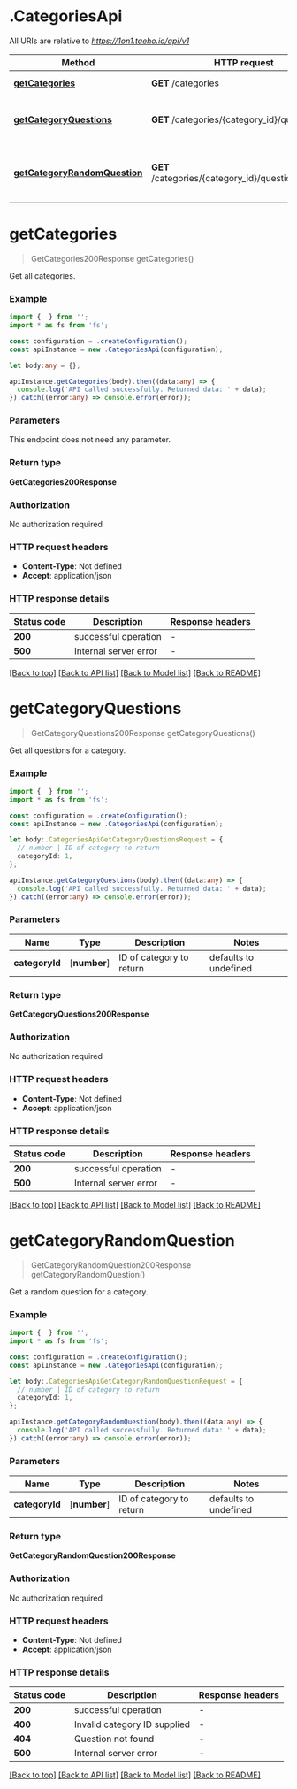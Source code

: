# .CategoriesApi

All URIs are relative to *https://1on1.taeho.io/api/v1*

Method | HTTP request | Description
------------- | ------------- | -------------
[**getCategories**](CategoriesApi.md#getCategories) | **GET** /categories | Get all categories
[**getCategoryQuestions**](CategoriesApi.md#getCategoryQuestions) | **GET** /categories/{category_id}/questions | Get all questions for a category
[**getCategoryRandomQuestion**](CategoriesApi.md#getCategoryRandomQuestion) | **GET** /categories/{category_id}/questions/random | Get a random question for a category


# **getCategories**
> GetCategories200Response getCategories()

Get all categories.

### Example


```typescript
import {  } from '';
import * as fs from 'fs';

const configuration = .createConfiguration();
const apiInstance = new .CategoriesApi(configuration);

let body:any = {};

apiInstance.getCategories(body).then((data:any) => {
  console.log('API called successfully. Returned data: ' + data);
}).catch((error:any) => console.error(error));
```


### Parameters
This endpoint does not need any parameter.


### Return type

**GetCategories200Response**

### Authorization

No authorization required

### HTTP request headers

 - **Content-Type**: Not defined
 - **Accept**: application/json


### HTTP response details
| Status code | Description | Response headers |
|-------------|-------------|------------------|
**200** | successful operation |  -  |
**500** | Internal server error |  -  |

[[Back to top]](#) [[Back to API list]](README.md#documentation-for-api-endpoints) [[Back to Model list]](README.md#documentation-for-models) [[Back to README]](README.md)

# **getCategoryQuestions**
> GetCategoryQuestions200Response getCategoryQuestions()

Get all questions for a category.

### Example


```typescript
import {  } from '';
import * as fs from 'fs';

const configuration = .createConfiguration();
const apiInstance = new .CategoriesApi(configuration);

let body:.CategoriesApiGetCategoryQuestionsRequest = {
  // number | ID of category to return
  categoryId: 1,
};

apiInstance.getCategoryQuestions(body).then((data:any) => {
  console.log('API called successfully. Returned data: ' + data);
}).catch((error:any) => console.error(error));
```


### Parameters

Name | Type | Description  | Notes
------------- | ------------- | ------------- | -------------
 **categoryId** | [**number**] | ID of category to return | defaults to undefined


### Return type

**GetCategoryQuestions200Response**

### Authorization

No authorization required

### HTTP request headers

 - **Content-Type**: Not defined
 - **Accept**: application/json


### HTTP response details
| Status code | Description | Response headers |
|-------------|-------------|------------------|
**200** | successful operation |  -  |
**500** | Internal server error |  -  |

[[Back to top]](#) [[Back to API list]](README.md#documentation-for-api-endpoints) [[Back to Model list]](README.md#documentation-for-models) [[Back to README]](README.md)

# **getCategoryRandomQuestion**
> GetCategoryRandomQuestion200Response getCategoryRandomQuestion()

Get a random question for a category.

### Example


```typescript
import {  } from '';
import * as fs from 'fs';

const configuration = .createConfiguration();
const apiInstance = new .CategoriesApi(configuration);

let body:.CategoriesApiGetCategoryRandomQuestionRequest = {
  // number | ID of category to return
  categoryId: 1,
};

apiInstance.getCategoryRandomQuestion(body).then((data:any) => {
  console.log('API called successfully. Returned data: ' + data);
}).catch((error:any) => console.error(error));
```


### Parameters

Name | Type | Description  | Notes
------------- | ------------- | ------------- | -------------
 **categoryId** | [**number**] | ID of category to return | defaults to undefined


### Return type

**GetCategoryRandomQuestion200Response**

### Authorization

No authorization required

### HTTP request headers

 - **Content-Type**: Not defined
 - **Accept**: application/json


### HTTP response details
| Status code | Description | Response headers |
|-------------|-------------|------------------|
**200** | successful operation |  -  |
**400** | Invalid category ID supplied |  -  |
**404** | Question not found |  -  |
**500** | Internal server error |  -  |

[[Back to top]](#) [[Back to API list]](README.md#documentation-for-api-endpoints) [[Back to Model list]](README.md#documentation-for-models) [[Back to README]](README.md)


